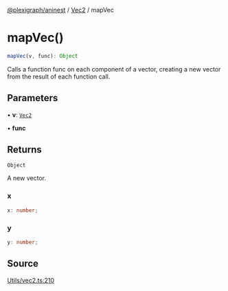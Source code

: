 [@plexigraph/aninest](../../index.md) / [Vec2](../index.md) / mapVec

# mapVec()

```ts
mapVec(v, func): Object
```

Calls a function func on each component of a vector,
creating a new vector from the result of each function call.

## Parameters

• **v**: [`Vec2`](../type-aliases/Vec2.md)

• **func**

## Returns

`Object`

A new vector.

### x

```ts
x: number;
```

### y

```ts
y: number;
```

## Source

[Utils/vec2.ts:210](https://github.com/plexigraph/aninest/blob/ed5e272/src/Utils/vec2.ts#L210)
